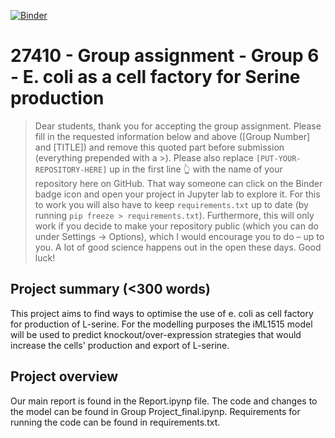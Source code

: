 [![Binder](https://mybinder.org/badge_logo.svg)](https://mybinder.org/v2/gh/27410/[PUT-YOUR-REPOSITORY-HERE]/main)

# 27410 - Group assignment - Group 6 - E. coli as a cell factory for Serine production

> Dear students, thank you for accepting the group assignment. Please fill in the
> requested information below and above ([Group Number] and [TITLE]) and remove this quoted part before submission (everything prepended with a >).
> Please also replace `[PUT-YOUR-REPOSITORY-HERE]` up in the first line 👆 with the name of your repository here on GitHub.
> That way someone can click on the Binder badge icon and open your project in Jupyter lab to explore it.
> For this to work you will also have to keep `requirements.txt` up to date (by running `pip freeze > requirements.txt`).
> Furthermore, this will only work if you decide to make your repository public (which you can do under Settings -> Options),
> which I would encourage you to do – up to you. A lot of good science happens out in the open these days.
> Good luck!

## Project summary (<300 words)
This project aims to find ways to optimise the use of e. coli as cell factory for production of L-serine. For the modelling purposes the iML1515 model will be used to predict knockout/over-expression strategies that would increase the cells' production and export of L-serine.

## Project overview
Our main report is found in the Report.ipynp file.
The code and changes to the model can be found in Group Project_final.ipynp.
Requirements for running the code can be found in requirements.txt.
